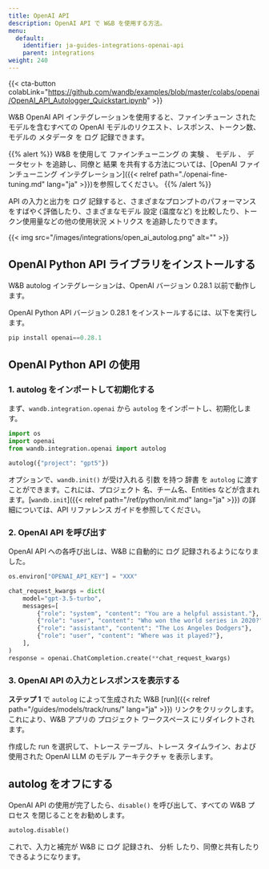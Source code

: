 ```yaml
---
title: OpenAI API
description: OpenAI API で W&B を使用する方法。
menu:
  default:
    identifier: ja-guides-integrations-openai-api
    parent: integrations
weight: 240
---
```


{{< cta-button colabLink="https://github.com/wandb/examples/blob/master/colabs/openai/OpenAI_API_Autologger_Quickstart.ipynb" >}}

W&B OpenAI API インテグレーションを使用すると、ファインチューン されたモデルを含むすべての OpenAI モデルのリクエスト、レスポンス、トークン数、モデルの メタデータ を ログ 記録できます。

{{% alert %}}
W&B を使用して ファインチューニング の 実験 、 モデル 、 データセット を追跡し、同僚と 結果 を共有する方法については、[OpenAI ファインチューニング インテグレーション]({{< relref path="./openai-fine-tuning.md" lang="ja" >}})を参照してください。
{{% /alert %}}

API の入力と出力を ログ 記録すると、さまざまなプロンプトのパフォーマンスをすばやく評価したり、さまざまなモデル 設定 (温度など) を比較したり、トークン使用量などの他の使用状況 メトリクス を追跡したりできます。

{{< img src="/images/integrations/open_ai_autolog.png" alt="" >}}

## OpenAI Python API ライブラリをインストールする

W&B autolog インテグレーションは、OpenAI バージョン 0.28.1 以前で動作します。

OpenAI Python API バージョン 0.28.1 をインストールするには、以下を実行します。
```python
pip install openai==0.28.1
```

## OpenAI Python API の使用

### 1. autolog をインポートして初期化する
まず、`wandb.integration.openai` から `autolog` をインポートし、初期化します。

```python
import os
import openai
from wandb.integration.openai import autolog

autolog({"project": "gpt5"})
```

オプションで、`wandb.init()` が受け入れる 引数 を持つ 辞書 を `autolog` に渡すことができます。これには、プロジェクト 名、チーム名、Entities などが含まれます。[`wandb.init`]({{< relref path="/ref/python/init.md" lang="ja" >}}) の詳細については、API リファレンス ガイドを参照してください。

### 2. OpenAI API を呼び出す
OpenAI API への各呼び出しは、W&B に自動的に ログ 記録されるようになりました。

```python
os.environ["OPENAI_API_KEY"] = "XXX"

chat_request_kwargs = dict(
    model="gpt-3.5-turbo",
    messages=[
        {"role": "system", "content": "You are a helpful assistant."},
        {"role": "user", "content": "Who won the world series in 2020?"},
        {"role": "assistant", "content": "The Los Angeles Dodgers"},
        {"role": "user", "content": "Where was it played?"},
    ],
)
response = openai.ChatCompletion.create(**chat_request_kwargs)
```

### 3. OpenAI API の入力とレスポンスを表示する

**ステップ 1** で `autolog` によって生成された W&B [run]({{< relref path="/guides/models/track/runs/" lang="ja" >}}) リンクをクリックします。これにより、W&B アプリの プロジェクト ワークスペース にリダイレクトされます。

作成した run を選択して、トレース テーブル、トレース タイムライン、および使用された OpenAI LLM のモデル アーキテクチャ を表示します。

## autolog をオフにする
OpenAI API の使用が完了したら、`disable()` を呼び出して、すべての W&B プロセス を閉じることをお勧めします。

```python
autolog.disable()
```

これで、入力と補完が W&B に ログ 記録され、 分析 したり、同僚と共有したりできるようになります。
